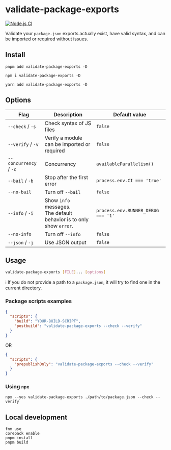 # validate-package-exports

[![Node.js CI](https://github.com/webdeveric/validate-package-exports/actions/workflows/node.js.yml/badge.svg)](https://github.com/webdeveric/validate-package-exports/actions/workflows/node.js.yml)

Validate your `package.json` exports actually exist, have valid syntax, and can be imported or required without issues.

## Install

```shell
pnpm add validate-package-exports -D
```

```shell
npm i validate-package-exports -D
```

```shell
yarn add validate-package-exports -D
```

## Options

| Flag | Description | Default value |
| --- | --- | --- |
| `--check` / `-s` | Check syntax of JS files | `false` |
| `--verify` / `-v` | Verify a module can be imported or required | `false` |
| `--concurrency` / `-c` | Concurrency | `availableParallelism()` |
| `--bail` / `-b` | Stop after the first error | `process.env.CI === 'true'` |
| `--no-bail` | Turn off `--bail` | `false` |
| `--info` / `-i` | Show `info` messages.<br>The default behavior is to only show `error`. | `process.env.RUNNER_DEBUG === '1'` |
| `--no-info` | Turn off `--info` | `false` |
| `--json` / `-j` | Use JSON output | `false` |

## Usage

```sh
validate-package-exports [FILE]... [options]
```

:information_source: If you do not provide a path to a `package.json`, it will try to find one in the current directory.

### Package scripts examples

```json
{
  "scripts": {
    "build": "YOUR-BUILD-SCRIPT",
    "postbuild": "validate-package-exports --check --verify"
  }
}
```

OR

```json
{
  "scripts": {
    "prepublishOnly": "validate-package-exports --check --verify"
  }
}
```

### Using `npx`

```shell
npx --yes validate-package-exports ./path/to/package.json --check --verify
```

## Local development

```
fnm use
corepack enable
pnpm install
pnpm build
```
